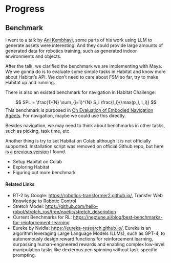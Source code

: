 # Progress
## Benchmark
I went to a talk by [Ani Kembhavi](https://anikem.github.io/), some parts of his work using LLM to generate assets were interesting. And they could provide large amounts of generated data for robotics training, such as generated indoor environments and objects.

After the talk, we clarified the benchmark we are implementing with Maya. We we gonna do is to evaluate some simple tasks in Habitat and know more about Habitat’s API. We don’t need to care about FSM so far, try to make Habitat up and running.

There is also an existed benchmark for navigation in Habitat Challenge:

$$
SPL = \frac{1}{N} \sum_{i=1}^{N} S_i \frac{l_i}{\max(p_i, l_i)}
$$
This benchmark is purposed in [On Evaluation of Embodied Navigation Agents](https://arxiv.org/abs/1807.06757). For navigation, maybe we could use this directly.

Besides navigation, we may need to think about benchmarks in other tasks, such as picking, task time, etc.

Another thing is try to set Habitat on Colab although it is not officially supported. Installation script was removed on official Github repo, but here is a [previous version](https://drive.google.com/file/d/1TtrDDLWs786yp7h8vIB9jiFi0N96tVg8/view) I found.

- Setup Habitat on Colab
- Exploring Habitat
- Figuring out more benchmark

#### Related Links
- RT-2 by Google: https://robotics-transformer2.github.io/, Transfer Web Knowledge to Robotic Control
- Stretch Model: https://github.com/hello-robot/stretch_ros/tree/noetic/stretch_description
- Current Benchmarks for RL: https://neptune.ai/blog/best-benchmarks-for-reinforcement-learning 
- Eureka by Nvidia: https://eureka-research.github.io/, Eureka is an algorithm leveraging Large Language Models (LLMs), such as GPT-4, to autonomously design reward functions for reinforcement learning, surpassing human-engineered rewards and enabling complex low-level manipulation tasks like dexterous pen spinning without task-specific prompting.


